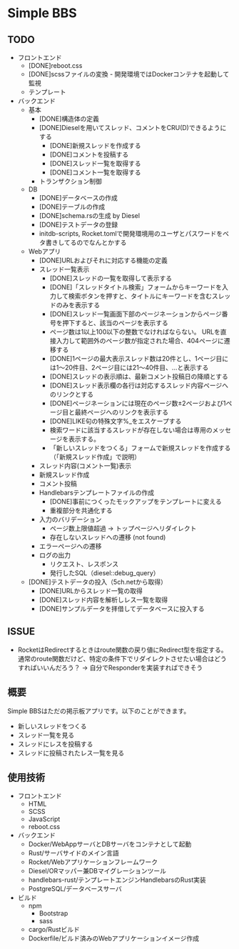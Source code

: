 Simple BBS
==========

## TODO
- フロントエンド
    - [DONE]reboot.css
    - [DONE]scssファイルの変換 - 開発環境ではDockerコンテナを起動して監視
    - テンプレート
- バックエンド
    - 基本
        - [DONE]構造体の定義
        - [DONE]Dieselを用いてスレッド、コメントをCRU(D)できるようにする
            - [DONE]新規スレッドを作成する
            - [DONE]コメントを投稿する
            - [DONE]スレッド一覧を取得する
            - [DONE]コメント一覧を取得する
        - トランザクション制御
    - DB
        - [DONE]データベースの作成
        - [DONE]テーブルの作成
        - [DONE]schema.rsの生成 by Diesel
        - [DONE]テストデータの登録
        - initdb-scripts, Rocket.tomlで開発環境用のユーザとパスワードをベタ書きしてるのでなんとかする
    - Webアプリ
        - [DONE]URLおよびそれに対応する機能の定義
        - スレッド一覧表示
            - [DONE]スレッドの一覧を取得して表示する
            - [DONE]「スレッドタイトル検索」フォームからキーワードを入力して検索ボタンを押すと、タイトルにキーワードを含むスレッドのみを表示する
            - [DONE]スレッド一覧画面下部のページネーションからページ番号を押下すると、該当のページを表示する
            - ページ数は1以上100以下の整数でなければならない。
              URLを直接入力して範囲外のページ数が指定された場合、404ページに遷移する
            - [DONE]1ページの最大表示スレッド数は20件とし、1ページ目には1〜20件目、2ページ目には21〜40件目、...と表示する
            - [DONE]スレッドの表示順は、最新コメント投稿日の降順とする
            - [DONE]スレッド表示欄の各行は対応するスレッド内容ページへのリンクとする
            - [DONE]ページネーションには現在のページ数±2ページおよび1ページ目と最終ページへのリンクを表示する
            - [DONE]LIKE句の特殊文字%_をエスケープする
            - 検索ワードに該当するスレッドが存在しない場合は専用のメッセージを表示する。
            - 「新しいスレッドをつくる」フォームで新規スレッドを作成する（「新規スレッド作成」で説明）
        - スレッド内容(コメント一覧)表示
        - 新規スレッド作成
        - コメント投稿
        - Handlebarsテンプレートファイルの作成
            - [DONE]事前につくったモックアップをテンプレートに変える
            - 重複部分を共通化する
        - 入力のバリデーション
            - ページ数上限値超過 -> トップページへリダイレクト
            - 存在しないスレッドへの遷移 (not found)
        - エラーページへの遷移
        - ログの出力
            - リクエスト、レスポンス
            - 発行したSQL（diesel::debug_query）
    - [DONE]テストデータの投入（5ch.netから取得）
        - [DONE]URLからスレッド一覧の取得
        - [DONE]スレッド内容を解析しレス一覧を取得
        - [DONE]サンプルデータを拝借してデータベースに投入する

## ISSUE
- RocketはRedirectするときはroute関数の戻り値にRedirect型を指定する。通常のroute関数だけど、特定の条件下でリダイレクトさせたい場合はどうすればいいんだろう？
    → 自分でResponderを実装すればできそう

## 概要
Simple BBSはただの掲示板アプリです。以下のことができます。
- 新しいスレッドをつくる
- スレッド一覧を見る
- スレッドにレスを投稿する
- スレッドに投稿されたレス一覧を見る

## 使用技術
- フロントエンド
    - HTML
    - SCSS
    - JavaScript
    - reboot.css
- バックエンド
    - Docker/WebAppサーバとDBサーバをコンテナとして起動
    - Rust/サーバサイドのメイン言語
    - Rocket/Webアプリケーションフレームワーク
    - Diesel/ORマッパー兼DBマイグレーションツール
    - handlebars-rust/テンプレートエンジンHandlebarsのRust実装
    - PostgreSQL/データベースサーバ
- ビルド
    - npm
        - Bootstrap
        - sass
    - cargo/Rustビルド
    - Dockerfile/ビルド済みのWebアプリケーションイメージ作成
